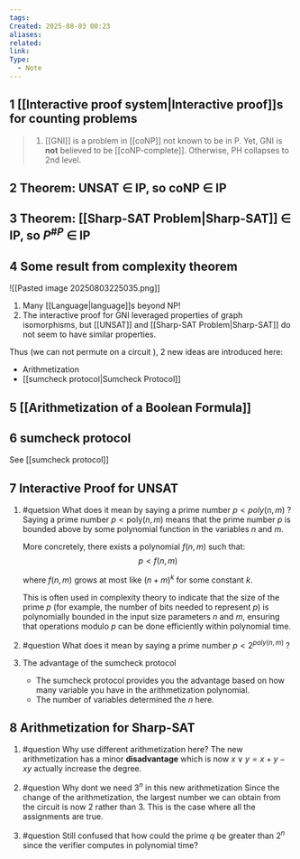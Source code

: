 ```yaml
---
tags: 
Created: 2025-08-03 00:23
aliases: 
related: 
link: 
Type:
  - Note
---
```

## 1 [[Interactive proof system|Interactive proof]]s for counting problems

> 1. [[GNI]] is a problem in [[coNP]] not known to be in P. Yet, GNI is **not** believed to be [[coNP-complete]].
> 	Otherwise, PH collapses to 2nd level.

## 2 Theorem: UNSAT $\in$ IP, so coNP $\in$ IP

## 3 Theorem: [[Sharp-SAT Problem|Sharp-SAT]] $\in$ IP, so $P^{\#P}$ $\in$ IP

## 4 Some result from complexity theorem

![[Pasted image 20250803225035.png]]

1. Many [[Language|language]]s beyond NP!
2. The interactive proof for GNI leveraged properties of graph isomorphisms, but [[UNSAT]] and [[Sharp-SAT Problem|Sharp-SAT]] do not seem to have similar properties.

Thus (we can not permute on a circuit ), 2 new ideas are introduced here:
- Arithmetization
- [[sumcheck protocol|Sumcheck Protocol]]

## 5 [[Arithmetization of a Boolean Formula]]

## 6 sumcheck protocol

See [[sumcheck protocol]] 

## 7 Interactive Proof for UNSAT

1. #quetsion What does it mean by saying  a prime number $p < poly(n,m)$ ? 
	Saying a prime number $p < \text{poly}(n,m)$ means that the prime number $p$ is bounded above by some polynomial function in the variables $n$ and $m$. 

	More concretely, there exists a polynomial $f(n,m)$ such that:
	$$
	p < f(n,m)
	$$

	where $f(n,m)$ grows at most like $(n + m)^k$ for some constant $k$.

	This is often used in complexity theory to indicate that the size of the prime $p$ (for example, the number of bits needed to represent $p$) is polynomially bounded in the input size parameters $n$ and $m$, ensuring that operations modulo $p$ can be done efficiently within polynomial time.

2. #question What does it mean by saying  a prime number $p < 2^{poly(n,m)}$ ? 
 

3. The advantage of the sumcheck protocol
	- The sumcheck protocol provides you the advantage based on how many variable you have in the arithmetization polynomial.
	- The number of variables determined the $n$ here.

## 8 Arithmetization for Sharp-SAT

1. #question Why use different arithmetization here?
	The new arithmetization has a minor **disadvantage** which is now $x \lor y = x+y-xy$ actually increase the degree.
2. #question Why dont we need $3^n$ in this new arithmetization
	Since the change of the arithmetization, the largest number we can obtain from the circuit is now 2 rather than 3. This is the case where all the assignments are true.
	
3. #question Still confused that how could the prime $q$ be greater than $2^n$ since the verifier computes in polynomial time? 